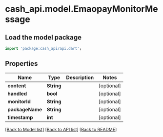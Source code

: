# cash_api.model.EmaopayMonitorMessage

## Load the model package
```dart
import 'package:cash_api/api.dart';
```

## Properties
Name | Type | Description | Notes
------------ | ------------- | ------------- | -------------
**content** | **String** |  | [optional] 
**handled** | **bool** |  | [optional] 
**monitorId** | **String** |  | [optional] 
**packageName** | **String** |  | [optional] 
**timestamp** | **int** |  | [optional] 

[[Back to Model list]](../README.md#documentation-for-models) [[Back to API list]](../README.md#documentation-for-api-endpoints) [[Back to README]](../README.md)


